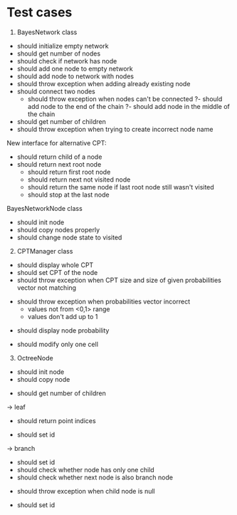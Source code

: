 # Test cases

1. BayesNetwork class
+ should initialize empty network
+ should get number of nodes
+ should check if network has node
+ should add one node to empty network
+ should add node to network with nodes
+ should throw exception when adding already existing node
+ should connect two nodes
  + should throw exception when nodes can't be connected
    ?- should add node to the end of the chain
    ?- should add node in the middle of the chain
+ should get number of children
+ should throw exception when trying to create incorrect node name

New interface for alternative CPT:
- should return child of a node
- should return next root node
  - should return first root node
  - should return next not visited node
  - should return the same node if last root node still wasn't visited
  - should stop at the last node

BayesNetworkNode class
- should init node
- should copy nodes properly
- should change node state to visited

2. CPTManager class
+ should display whole CPT
+ should set CPT of the node
+ should throw exception when CPT size and size of given probabilities vector not matching
- should throw exception when probabilities vector incorrect
  + values not from <0,1> range
  - values don't add up to 1
+ should display node probability
- should modify only one cell

3. OctreeNode
+ should init node
+ should copy node
- should get number of children

-> leaf
  - should return point indices
  + should set id

-> branch
  + should set id
  + should check whether node has only one child
  + should check whether next node is also branch node
  - should throw exception when child node is null

+ should set id
